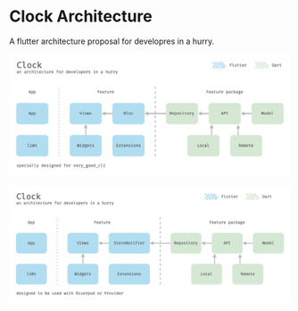 # Clock Architecture

A flutter architecture proposal for developres in a hurry.

<kbd><img alt="Clock Architecture Diagram" src="assets/clock_architecture.png"/></kbd>

<kbd><img alt="Clock Architecture with Riverpod Diagram" src="assets/clock_architecture_riverpod.png"/></kbd>